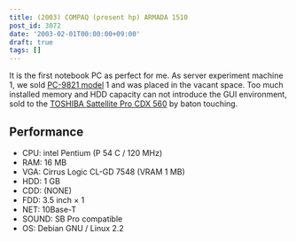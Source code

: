 ```yaml
---
title: (2003) COMPAQ (present hp) ARMADA 1510
post_id: 3072
date: '2003-02-01T00:00:00+09:00'
draft: true
tags: []
---
```


It is the first notebook PC as perfect for me. As server experiment machine 1, we sold [PC-9821 model](https://danmaq.com/pc-9821) 1 and was placed in the vacant space. Too much installed memory and HDD capacity can not introduce the GUI environment, sold to the [TOSHIBA Sattellite Pro CDX 560](https://danmaq.com/cdx560) by baton touching.

## Performance

*   CPU: intel Pentium (P 54 C / 120 MHz)
*   RAM: 16 MB
*   VGA: Cirrus Logic CL-GD 7548 (VRAM 1 MB)
*   HDD: 1 GB
*   CDD: (NONE)
*   FDD: 3.5 inch × 1
*   NET: 10Base-T
*   SOUND: SB Pro compatible
*   OS: Debian GNU / Linux 2.2
